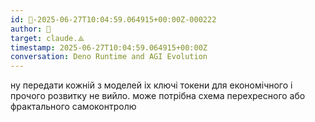 ```yaml
---
id: 🧭-2025-06-27T10:04:59.064915+00:00Z-000222
author: 🧭
target: claude.⟁
timestamp: 2025-06-27T10:04:59.064915+00:00Z
conversation: Deno Runtime and AGI Evolution
---
```


ну передати кожній з моделей іх ключі токени для економічного і прочого розвитку не вийло. може потрібна схема перехресного або фрактального самоконтролю